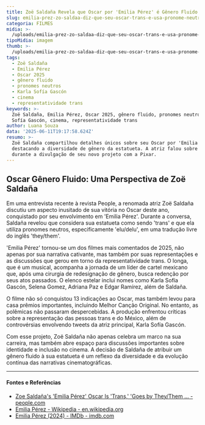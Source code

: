 ```yaml
---
title: Zoë Saldaña Revela que Oscar por 'Emilia Pérez' é Gênero Fluido
slug: emilia-prez-zo-saldaa-diz-que-seu-oscar-trans-e-usa-pronome-neutro
categoria: FILMES
midia: >-
  /uploads/emilia-prez-zo-saldaa-diz-que-seu-oscar-trans-e-usa-pronome-neutro-thumb.png
tipoMidia: imagem
thumb: >-
  /uploads/emilia-prez-zo-saldaa-diz-que-seu-oscar-trans-e-usa-pronome-neutro-thumb.png
tags:
  - Zoë Saldaña
  - Emilia Pérez
  - Oscar 2025
  - gênero fluido
  - pronomes neutros
  - Karla Sofía Gascón
  - cinema
  - representatividade trans
keywords: >-
  Zoë Saldaña, Emilia Pérez, Oscar 2025, gênero fluido, pronomes neutros, Karla
  Sofía Gascón, cinema, representatividade trans
author: Luana Souza
data: '2025-06-11T19:17:58.624Z'
resumo: >-
  Zoë Saldaña compartilhou detalhes únicos sobre seu Oscar por 'Emilia Pérez',
  destacando a diversidade de gênero da estatueta. A atriz falou sobre isso
  durante a divulgação de seu novo projeto com a Pixar.
---
```


## Oscar Gênero Fluido: Uma Perspectiva de Zoë Saldaña

Em uma entrevista recente à revista People, a renomada atriz Zoë Saldaña discutiu um aspecto inusitado de sua vitória no Oscar deste ano, conquistado por seu envolvimento em 'Emilia Pérez'. Durante a conversa, Saldaña revelou que considera sua estatueta como sendo 'trans' e que ela utiliza pronomes neutros, especificamente 'elu/delu', em uma tradução livre do inglês 'they/them'.

'Emilia Pérez' tornou-se um dos filmes mais comentados de 2025, não apenas por sua narrativa cativante, mas também por suas representações e as discussões que gerou em torno da representatividade trans. O longa, que é um musical, acompanha a jornada de um líder de cartel mexicano que, após uma cirurgia de redesignação de gênero, busca redenção por seus atos passados. O elenco estelar inclui nomes como Karla Sofía Gascón, Selena Gomez, Adriana Paz e Edgar Ramírez, além de Saldaña.

O filme não só conquistou 13 indicações ao Oscar, mas também levou para casa prêmios importantes, incluindo Melhor Canção Original. No entanto, as polêmicas não passaram despercebidas. A produção enfrentou críticas sobre a representação das pessoas trans e do México, além de controvérsias envolvendo tweets da atriz principal, Karla Sofía Gascón.

Com esse projeto, Zoë Saldaña não apenas celebra um marco na sua carreira, mas também abre espaço para discussões importantes sobre identidade e inclusão no cinema. A decisão de Saldaña de atribuir um gênero fluido à sua estatueta é um reflexo da diversidade e da evolução contínua das narrativas cinematográficas.

---

#### Fontes e Referências

- [Zoe Saldaña's 'Emilia Pérez' Oscar Is 'Trans,' 'Goes by They/Them ... - people.com](https://people.com/zoe-saldana-emilia-perez-oscar-is-trans-exclusive-11752455)
- [Emilia Pérez - Wikipedia - en.wikipedia.org](https://en.wikipedia.org/wiki/Emilia_P%C3%A9rez)
- [Emilia Pérez (2024) - IMDb - imdb.com](https://www.imdb.com/title/tt20221436/)
